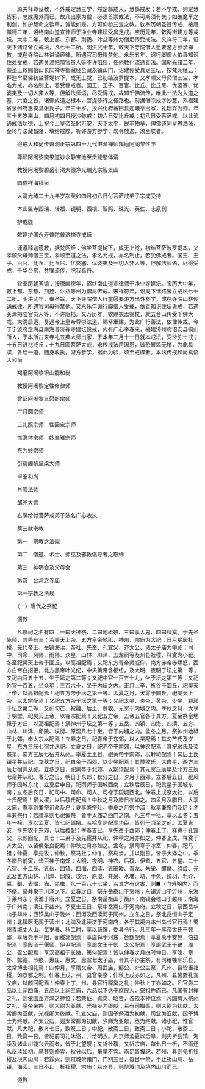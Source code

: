 <!-- { "loadSidebar": true } -->
　　原夫释尊设教，不外戒定慧三学，然定繇戒入，慧繇戒发；若不学戒，则定慧皆邪，总成魔外而已。故凡出家为僧，必须首崇戒法，不可斯须有失；如破魔军之利剑，如护慧命之铠甲，诚能如是。方可仰参三宝之教。钦奉历朝圣旨传戒，接唐麟德二年，诏终南山道宣律师于净业寺建坛受具足戒。宝历元年，敕两街建方等戒坛。大中二年，敕上都、东都、荆扬、汴益等州为僧尼传受戒法。又祥符二年，诏天下诸路皆立戒坛，凡七十二所。明洪武十年，敕天下寺院僧人愿要游方参学禅教，或在寺院山林讲诵经律，所遇官司毋得禁他。永乐五年，诏行脚僧人依善知识住处受戒，若遇关津把隘官员人等不许阻挡，任他教化流通善法。国朝光绪二年，蒙圣王敕赐怡山长庆禅寺御藏经全藏永镇山门，诏建传受具足三坛，按梵网经云：释迦牟尼佛初坐菩堤树下，成无上觉，已初结波罗提本，又孝顺父母师僧三宝，孝名为戒，亦名制止，若受佛戒者。国王、王子、百官、比丘、比丘尼、优婆塞、优婆夷及一切人非人等，但解法师语，尽受得戒，故知千佛流传，唯此一法为入道之基，六度之首，诸佛成道之根本，菩提修行之径路也。前据僧宗成字妙慧，系福建省泉州府惠安县张氏子，年三十岁，投兴化府莆田县迎曦亭出家，礼瑞霖为师。年三十五岁来山，四月初四日授沙弥戒；初六日受比丘戒；初八日受菩萨戒。以此流通戒法功德，上祝今上皇帝圣躬万安，天下太平，民丰物阜，俾佛道同皇恩浩荡，金轮与法藏昌隆，填给戒牒，听许游方参学，勿令放逸，须至牒者。

　　得戒大和尚传曹洞正宗第四十九代湛源禅师羯磨阿阁黎性坚

　　尊证阿阇黎奕果道妙永静宝池至贵能愍体清

　　教授阿阇黎碧岳引清大德净光瑞光宗智景山

　　圆成祥海镜泉

　　大清光绪二十九年岁次癸卯四月初八日付菩萨戒弟子宗成受持

　　本山监寺圆瑞、转福、镜明、西根、智照、珠光、英仁、志泉刊

　　护戒牒

　　敕建护国永寿普陀普济禅寺戒坛

　　谨遵释迦遗教，据梵网经：佛坐菩提树下，成无上觉，初结菩萨波罗提本，又孝顺父母师僧三宝，孝顺至道之法，孝名为戒，亦名制止，若受佛戒者。国王、王子、百官、比丘、比丘尼、优婆塞、优婆夷及一切人非人等，但解法师语，尽得受戒，千华台佛，共嘱流传，况我真丹。

　　钦奉历朝圣谕：按唐麟德年，诏终南山道宣律师于净业寺建坛。宝历大中年，敕上都、东都、荆扬、汴益等州为僧尼传戒。宋祥符年，诏天下诸路皆立戒坛七十二所。明洪武年，奉圣旨，天下寺院僧人行童愿要游方出外参学，或在寺院山林传诵戒律，所遇官司毋得禁他。又永乐年谕行脚僧人受戒，依善知识住坛说戒，若遇关津把隘官员人等，不许阻挡。又万历年，钦赐衣盂锡杖，就五台山传受千佛大戒。大清启运，复遇今上皇帝尊崇法道，赐帑重建，为此广行善法，依律传戒。今于宁波府定海县南海普济禅寺建坛说戒，内有广心字春来，福建漳州府诏安县铜山所人，于本所古来寺礼五典大师出家，于本年二月十一日就本戒坛，受沙弥十戒；十五日进比戒丘；十九日圆菩萨大戒，永传戒法用国恩，诚恐冒滥无稽，为此具牒，各给一道，随身收执，游方参学，据此为验，须至戒牒者。本坛传戒和尚真悟大和尚

　　羯磨阿阇黎银山嗣和尚

　　教授阿阇黎定性修律师

　　曾证阿阇黎三愿照宗师

　　广月圆宗师

　　三礼照宗师　性因宏宗师

　　惟清体宗师　妙峯雅宗师

　　东为妙宗师

　　引请阇黎显梁大师

　　卓峯和尚

　　肖岩法师

　　邱光大师

　　右牒给付菩萨戒弟子法名广心收执

　　第三款宗教 

　　第一　宗教之法规 

　　第二　僧道、术士、师巫及邪教倡导者之取缔 

　　第三　神明会及父母会 

　　第四　台湾之寺庙 

　　第一宗教之法规 

　　（一）唐代之祭祀 

　　儒教 

　　凡祭祀之名有四：一曰天神祭、二曰地祗祭、三曰享人鬼、四曰释奠。于先圣先师，其差有三：若昊天上帝、五方皇帝地祗、神州、宗庙为大祀；日月星辰社稷、先代帝王、岳镇海渎、帝社、先蚕、孔宣父、齐太公、诸太子庙为中祀；司中、司命、风师、雨师、众星、山林、川泽、五龙祠等及州县社稷、释奠为小祀。冬至祀昊天上帝于圜丘，以高祖配焉；又祀东方青帝灵威仰，南方赤帝赤熛怒，西方白帝白招拒，北方黑帝叶光纪，中央黄帝含枢纽，及大明、夜明于坛之第一等；又祀内官五十五，坐于坛之第二等；又祀中官一百五十九，坐于坛之第三等；又祀外官一百五，坐众星；三百六十，坐于内坛之内。正月上辛，祈谷于圜丘，祀昊天上帝，以高祖配焉！祀五方帝于坛之第一等。盂夏之月，犬雩于圜丘，祀昊天上帝，以太宗配焉！又祀五方帝于坛之第一等；又祀太昊、炎帝、黄帝、少昊、颛顼于坛之第二等；又祀勾芒、祝融、后土、蓐收、元冥于内壝之内。季秋之月，大享于明堂，祀昊天上帝，以睿宗配焉！又祀五方帝，五帝五官各于其方。夏至祭皇地祗于方丘，以高祖配焉！祭神州于坛之第一等；五岳、四镇、四海、四渎、五方、山林、川泽、邱陵、坟衍、原湿凡七十坐，皆于内壝之内。孟冬之月，祭神州地祗于北郊，奉太宗以配焉！立春之日，祀青帝于东郊，以太昊配焉！其勾芒氏及岁星，东方三辰七宿并从祀。立夏之日，祀赤帝于南郊，以神农配焉！其祝融氏及荧惑星、南方三辰七宿并从祀。季夏土王日，祀黄帝于南郊，以轩辕配焉！其后土氏镇星并从祀。立秋之日，祀白帝于西郊，以少昊配焉！其蓐收氏、大白星、西方三辰七宿并从祀。立冬之日，祀黑帝于北郊，以颛顼配焉！其元冥氏辰星及北方三辰七宿并从祀。春分之日，朝日于东郊；秋分之日，夕月于西郊。立春后丑日，祀风师于国城东北；立夏后申日，祀雨师于国城西南；立秋后辰日，祀灵星于国城东南；立冬后亥日，祀司中、司命、司人、司禄于国城西北。仲春上戊祭太社，以后土氏配焉！祭太稷，以后稷氏配焉！中秋之月及腊日亦如之。四孟月及腊日，大享太庙，春享则兼祭司命及户；夏享兼祭灶。季夏之月祭中溜；秋享兼祭门及厉；冬享兼祭行；若腊享则七祀偏祭，皆于太庙之西门之南。凡三年一袷，享以孟冬；五年一褅，享以孟夏，皆七祀偏祭。若袷享则配享功臣，皆列于当至之前。孟夏吉亥，享先农于东郊，以后稷配；季春吉已，享先蚕于西郊；仲春上丁，释奠于孔宣父，以颜回配，其七十二弟子及先儒并从祀，仲秋之月亦如之。仲春上戊，释奠于齐太公，以留侯张良配焉！仲秋之月亦如之。孟冬，祭司寒于冰室；仲春，祀马祖；仲夏，享先牧；仲秋，祭马社；仲冬，祭马步，并以刚日，皆于大泽之中。季冬腊日前寅，蜡百神于南郊；大明、夜明、神农、后稷、伊耆、五官、五星、二十八宿、十二辰、五岳、四镇、四海、四渎、五田畯、青龙、朱雀、麒麟、驺虞、元武及五方山林、川泽、邱陵、坟衍、原湿、井泉、水墉、坊、于菟、鳞羽、毛介、臝、邮、表畷、猫、昆虫，凡一百八十七坐，若其方有灾害，则■〈门外朔内〉而不祭。祭井泉于川泽之下。立春之日，祭东岳泰山于衮州；东镇沂山于沂州；东海于莱州东；渎淮于唐州。立夏之日，祭南岳衡山于衡州；南镇会稽山于越州；南海于广州南；渎江于益州。季夏士王日，祭中岳嵩山于河南府。立秋之日，祭西岳华山于华州；西镇吴山于陇州；西河及西渎河于同州。立冬之日，祭北岳恒山于定州；北镇医无闾于营州；北海及北渎济于河南府，各于其境内本州岛长官行焉！蜀州青城丈人山，每岁春、秋二时，享以蔬馔，委县令行。凡三年一享帝喾氏于顿邱，享唐尧于平阳，而稷窝配焉！享虞舜于河东，咎繇配焉！享夏禹于安邑，伯益配焉！享殷汤于偃师，伊尹配焉！享周文王于酆，太公配焉！享周武王于镐，周公、召公配焉！享汉高祖于长陵，箫何配焉！皆以仲春之月四时仲日，享隐、章怀、懿德、节愍、惠庄、惠文、惠宣七太子庙，令其子孙主祭，有司给牲牢乐县，太常博士相礼焉！四仲月，享隋文帝、周武庙，酅公、介公主祭，凡州、县皆置社稷，如京都之制。仲春上戊，州、县官亲祭；仲秋上戊亦如之。凡州、县皆置孔宣父庙，以颜回配焉！仲春上丁，州、县官行释奠之礼；仲秋上丁亦如之。凡官爵二品以上祠四庙，五品以上祠三庙，六品以下达于庶民人，祭祖祢而已。凡国有封禅之礼，则依圜丘方泽之神位；若亲征、禡类、昭告，各依本神位焉！凡国有大祭祀之礼，皇帝亲祭，则大尉为亚献，光禄乡为终献；若有司摄事，则大尉为初献，太常卿为亚献，光禄卿为终献。孔宣父庙，则国子祭酒为初献，司业为亚献，国子博士为终献。齐太公庙，则太常卿为初献，少卿为亚献，丞为终献。诸小祀，惟官一献。凡大祀，散齐七日，致祭三日；中祀，散斋三日，致斋二日；小祀，散斋二日，致斋一日，皆祀前习礼沐浴，并给明衣。凡京师孟夏以后旱，则先祈岳镇、海渎及诸山川能兴云雨者，皆于北望祭；又祈社稷，又祈宗庙，每七日一祈，不雨还从岳渎如初。旱甚则修雩，秋分以后，虽旱不雩。雨足皆报祀，若州、县则先祈社稷及境内山川；若霖雨，则京城禜诸门，门别三日，每日一禜，不止祈山川、岳镇、海渎。三日不止，祈社稷、宗庙；若州县，则禜城门及境内山川而已。 

　　道教 

